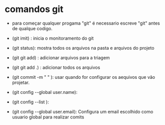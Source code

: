 # comandos git

- para começar qualquer progama "git" é necessario escreve "git" antes de qualque codigo.

- (git imit) : inicia o monitoramento do git

- (git status): mostra todos os arquivos na pasta e arquivos do projeto 

- (git git add) : adicionar arquivos para a triagem

- (git git add .) : adicionar todos os arquivos

- (git commit -m " " ): usar quando for configurar os aequivos que vão projetar.

- (git config --global user.name): 

- (git config --list ):

- (git config --global user.email): Configura um email escolhido como usuario global para realizar comits